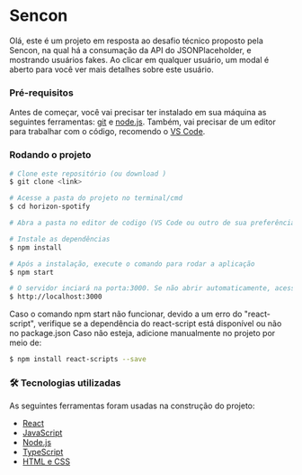 # Sencon
Olá, este é um projeto em resposta ao desafio técnico proposto pela Sencon, na qual há a consumação da API do JSONPlaceholder, e mostrando usuários fakes. Ao clicar em qualquer usuário, um modal é aberto para você ver mais detalhes sobre este usuário.
### Pré-requisitos
Antes de começar, você vai precisar ter instalado em sua máquina as seguintes ferramentas:
[git](https://git-scm.com) e [node.js](https://nodejs.org/en/).
Também, vai precisar de um editor para trabalhar com o código, recomendo o [VS Code](https://code.visualstudio.com/).

### Rodando o projeto

```bash
# Clone este repositório (ou download )
$ git clone <link>

# Acesse a pasta do projeto no terminal/cmd
$ cd horizon-spotify

# Abra a pasta no editor de codigo (VS Code ou outro de sua preferência).

# Instale as dependências
$ npm install

# Após a instalação, execute o comando para rodar a aplicação
$ npm start

# O servidor inciará na porta:3000. Se não abrir automaticamente, acesse 
$ http://localhost:3000
```

Caso o comando npm start não funcionar, devido a um erro do "react-script", verifique se a dependência do react-script está disponível ou não no package.json
Caso não esteja, adicione manualmente no projeto por meio de:

```bash
$ npm install react-scripts --save
```

### 🛠 Tecnologias utilizadas

As seguintes ferramentas foram usadas na construção do projeto:

- [React](https://pt-br.reactjs.org/)
- [JavaScript](https://developer.mozilla.org/pt-BR/docs/Web/JavaScript)
- [Node.js](https://nodejs.org/en/)
- [TypeScript](https://www.typescriptlang.org/)
- [HTML e CSS](https://www.w3schools.com/)
